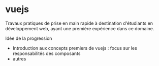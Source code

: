 # vuejs
Travaux pratiques de prise en main rapide
à destination d'étudiants en développement web, ayant une première expérience dans ce domaine.

Idée de la progression

* Introduction aux concepts premiers de vuejs : focus sur les responsabilités des composants
* autres

